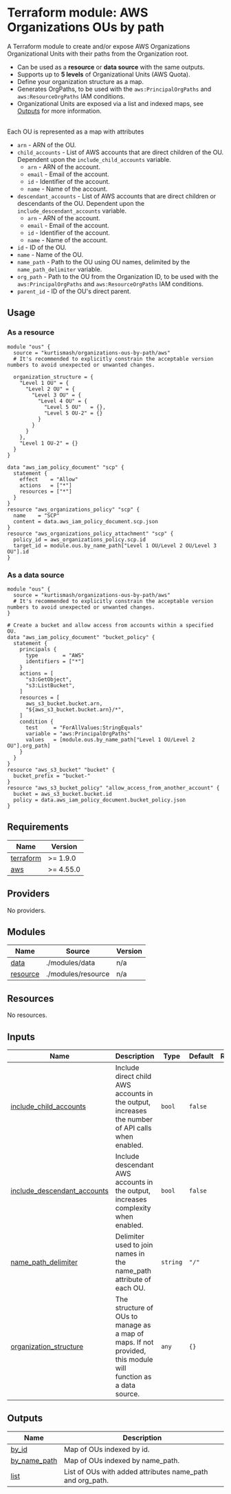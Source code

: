 # Terraform module: AWS Organizations OUs by path

A Terraform module to create and/or expose AWS Organizations Organizational Units with their paths from the Organization root.

- Can be used as a **resource** or **data source** with the same outputs.
- Supports up to **5 levels** of Organizational Units (AWS Quota).
- Define your organization structure as a map.
- Generates OrgPaths, to be used with the `aws:PrincipalOrgPaths` and `aws:ResourceOrgPaths` IAM conditions.
- Organizational Units are exposed via a list and indexed maps, see <a name="Outputs"></a> [Outputs](#Outputs) for more information.

<br/>
Each OU is represented as a map with attributes

- `arn` - ARN of the OU.
- `child_accounts` - List of AWS accounts that are direct children of the OU. Dependent upon the `include_child_accounts` variable.
  - `arn` - ARN of the account.
  - `email` - Email of the account.
  - `id` - Identifier of the account.
  - `name` - Name of the account.
- `descendant_accounts` - List of AWS accounts that are direct children or descendants of the OU. Dependent upon the `include_descendant_accounts` variable.
  - `arn` - ARN of the account.
  - `email` - Email of the account.
  - `id` - Identifier of the account.
  - `name` - Name of the account.
- `id` - ID of the OU.
- `name` - Name of the OU.
- `name_path` - Path to the OU using OU names, delimited by the `name_path_delimiter` variable.
- `org_path` - Path to the OU from the Organization ID, to be used with the `aws:PrincipalOrgPaths` and `aws:ResourceOrgPaths` IAM conditions.
- `parent_id` - ID of the OU's direct parent.

## Usage

### As a resource

```hcl
module "ous" {
  source = "kurtismash/organizations-ous-by-path/aws"
  # It's recommended to explicitly constrain the acceptable version numbers to avoid unexpected or unwanted changes.

  organization_structure = {
    "Level 1 OU" = {
      "Level 2 OU" = {
        "Level 3 OU" = {
          "Level 4 OU" = {
            "Level 5 OU"   = {},
            "Level 5 OU-2" = {}
          }
        }
      }
    },
    "Level 1 OU-2" = {}
  }
}

data "aws_iam_policy_document" "scp" {
  statement {
    effect    = "Allow"
    actions   = ["*"]
    resources = ["*"]
  }
}
resource "aws_organizations_policy" "scp" {
  name    = "SCP"
  content = data.aws_iam_policy_document.scp.json
}
resource "aws_organizations_policy_attachment" "scp" {
  policy_id = aws_organizations_policy.scp.id
  target_id = module.ous.by_name_path["Level 1 OU/Level 2 OU/Level 3 OU"].id
}
```

### As a data source

```hcl
module "ous" {
  source = "kurtismash/organizations-ous-by-path/aws"
  # It's recommended to explicitly constrain the acceptable version numbers to avoid unexpected or unwanted changes.
}

# Create a bucket and allow access from accounts within a specified OU.
data "aws_iam_policy_document" "bucket_policy" {
  statement {
    principals {
      type        = "AWS"
      identifiers = ["*"]
    }
    actions = [
      "s3:GetObject",
      "s3:ListBucket",
    ]
    resources = [
      aws_s3_bucket.bucket.arn,
      "${aws_s3_bucket.bucket.arn}/*",
    ]
    condition {
      test     = "ForAllValues:StringEquals"
      variable = "aws:PrincipalOrgPaths"
      values   = [module.ous.by_name_path["Level 1 OU/Level 2 OU"].org_path]
    }
  }
}
resource "aws_s3_bucket" "bucket" {
  bucket_prefix = "bucket-"
}
resource "aws_s3_bucket_policy" "allow_access_from_another_account" {
  bucket = aws_s3_bucket.bucket.id
  policy = data.aws_iam_policy_document.bucket_policy.json
}
```

<!-- BEGIN_TF_DOCS -->
## Requirements

| Name | Version |
|------|---------|
| <a name="requirement_terraform"></a> [terraform](#requirement\_terraform) | >= 1.9.0 |
| <a name="requirement_aws"></a> [aws](#requirement\_aws) | >= 4.55.0 |

## Providers

No providers.

## Modules

| Name | Source | Version |
|------|--------|---------|
| <a name="module_data"></a> [data](#module\_data) | ./modules/data | n/a |
| <a name="module_resource"></a> [resource](#module\_resource) | ./modules/resource | n/a |

## Resources

No resources.

## Inputs

| Name | Description | Type | Default | Required |
|------|-------------|------|---------|:--------:|
| <a name="input_include_child_accounts"></a> [include\_child\_accounts](#input\_include\_child\_accounts) | Include direct child AWS accounts in the output, increases the number of API calls when enabled. | `bool` | `false` | no |
| <a name="input_include_descendant_accounts"></a> [include\_descendant\_accounts](#input\_include\_descendant\_accounts) | Include descendant AWS accounts in the output, increases complexity when enabled. | `bool` | `false` | no |
| <a name="input_name_path_delimiter"></a> [name\_path\_delimiter](#input\_name\_path\_delimiter) | Delimiter used to join names in the name\_path attribute of each OU. | `string` | `"/"` | no |
| <a name="input_organization_structure"></a> [organization\_structure](#input\_organization\_structure) | The structure of OUs to manage as a map of maps. If not provided, this module will function as a data source. | `any` | `{}` | no |

## Outputs

| Name | Description |
|------|-------------|
| <a name="output_by_id"></a> [by\_id](#output\_by\_id) | Map of OUs indexed by id. |
| <a name="output_by_name_path"></a> [by\_name\_path](#output\_by\_name\_path) | Map of OUs indexed by name\_path. |
| <a name="output_list"></a> [list](#output\_list) | List of OUs with added attributes name\_path and org\_path. |
<!-- END_TF_DOCS -->
